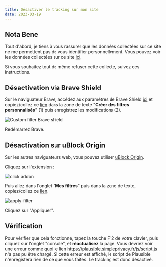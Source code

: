 ```yaml
---
title: Désactiver le tracking sur mon site
date: 2023-03-19
---
```


## Nota Bene
Tout d'abord, je tiens à vous rassurer que les données collectées sur ce site ne me permettent pas de vous identifier personnellement.
Vous pouvez voir les données collectées sur ce site [ici](https://plausible.simpleprivacy.fr/simpleprivacy.fr).

Si vous souhaitez tout de même refuser cette collecte, suivez ces instructions.

## Désactivation via Brave Shield

Sur le naviguateur Brave, accédez aux paramètres de Brave Shield [ici](chrome://settings/shields/filters) et copiez/collez ce [lien](https://plausible.simpleprivacy.fr/js/script.js) dans la zone de texte "**Créer des filtres personnalisés**" (1) puis enregistrez les modifications (2).

![Custom filter Brave shield](/disable-analytics/brave-filter.png)

Redémarrez Brave.

## Désactivation sur uBlock Origin

Sur les autres naviguateurs web, vous pouvez utiliser [uBlock Origin](https://ublockorigin.com).

Cliquez sur l'extension :

![click addon](/disable-analytics/click-addon.png)

Puis allez dans l'onglet "**Mes filtres**" puis dans la zone de texte, copiez/collez ce [lien](https://plausible.simpleprivacy.fr/js/script.js). 

![apply-filter](/disable-analytics/apply-filter.png)

Cliquez sur "Appliquer".

## Vérification

Pour vérifier que cela fonctionne, tapez la touche F12 de votre clavier, puis cliquez sur l'onglet "console", et **réactualisez** la page. Vous devriez voir une erreur comme quoi le lien https://plausible.simpleprivacy.fr/js/script.js n'a pas pu être chargé.
Si cette erreur est affiché, le script de Plausible n'enregistera rien de ce que vous faites.
Le tracking est donc désactivé.
